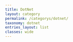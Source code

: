 ```yaml
---
title: DotNet
layout: category
permalink: /categorys/dotnet/
taxonomy: dotnet
entries_layout: list
classes: wide
---
```


